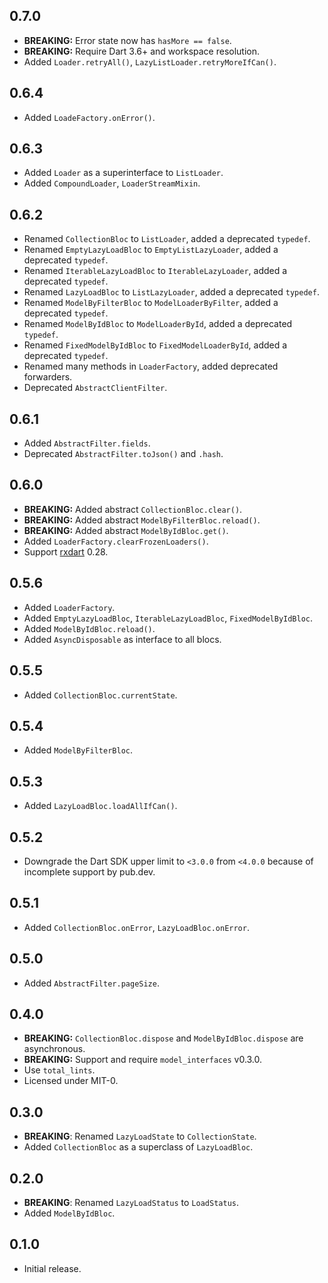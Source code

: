 ## 0.7.0

* **BREAKING:** Error state now has `hasMore == false`.
* **BREAKING:** Require Dart 3.6+ and workspace resolution.
* Added `Loader.retryAll()`, `LazyListLoader.retryMoreIfCan()`.

## 0.6.4

* Added `LoadeFactory.onError()`.

## 0.6.3

* Added `Loader` as a superinterface to `ListLoader`.
* Added `CompoundLoader`, `LoaderStreamMixin`.

## 0.6.2

* Renamed `CollectionBloc` to `ListLoader`, added a deprecated `typedef`.
* Renamed `EmptyLazyLoadBloc` to `EmptyListLazyLoader`, added a deprecated `typedef`.
* Renamed `IterableLazyLoadBloc` to `IterableLazyLoader`, added a deprecated `typedef`.
* Renamed `LazyLoadBloc` to `ListLazyLoader`, added a deprecated `typedef`.
* Renamed `ModelByFilterBloc` to `ModelLoaderByFilter`, added a deprecated `typedef`.
* Renamed `ModelByIdBloc` to `ModelLoaderById`, added a deprecated `typedef`.
* Renamed `FixedModelByIdBloc` to `FixedModelLoaderById`, added a deprecated `typedef`.
* Renamed many methods in `LoaderFactory`, added deprecated forwarders.
* Deprecated `AbstractClientFilter`.

## 0.6.1

* Added `AbstractFilter.fields`.
* Deprecated `AbstractFilter.toJson()` and `.hash`.

## 0.6.0

* **BREAKING:** Added abstract `CollectionBloc.clear()`.
* **BREAKING:** Added abstract `ModelByFilterBloc.reload()`.
* **BREAKING:** Added abstract `ModelByIdBloc.get()`.
* Added `LoaderFactory.clearFrozenLoaders()`.
* Support [rxdart](https://pub.dev/packages/rxdart) 0.28.

## 0.5.6

* Added `LoaderFactory`.
* Added `EmptyLazyLoadBloc`, `IterableLazyLoadBloc`, `FixedModelByIdBloc`.
* Added `ModelByIdBloc.reload()`.
* Added `AsyncDisposable` as interface to all blocs.

## 0.5.5

* Added `CollectionBloc.currentState`.

## 0.5.4

* Added `ModelByFilterBloc`.

## 0.5.3

* Added `LazyLoadBloc.loadAllIfCan()`.

## 0.5.2

* Downgrade the Dart SDK upper limit to `<3.0.0` from `<4.0.0` because of incomplete support by pub.dev.

## 0.5.1

* Added `CollectionBloc.onError`, `LazyLoadBloc.onError`.

## 0.5.0

* Added `AbstractFilter.pageSize`.

## 0.4.0

* **BREAKING:** `CollectionBloc.dispose` and `ModelByIdBloc.dispose` are asynchronous.
* **BREAKING:** Support and require `model_interfaces` v0.3.0.
* Use `total_lints`.
* Licensed under MIT-0.

## 0.3.0

* **BREAKING**: Renamed `LazyLoadState` to `CollectionState`.
* Added `CollectionBloc` as a superclass of `LazyLoadBloc`.

## 0.2.0

* **BREAKING**: Renamed `LazyLoadStatus` to `LoadStatus`.
* Added `ModelByIdBloc`.

## 0.1.0

* Initial release.
